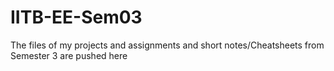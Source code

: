 # IITB-EE-Sem03
The files of my projects and assignments and short notes/Cheatsheets from Semester 3 are pushed here
